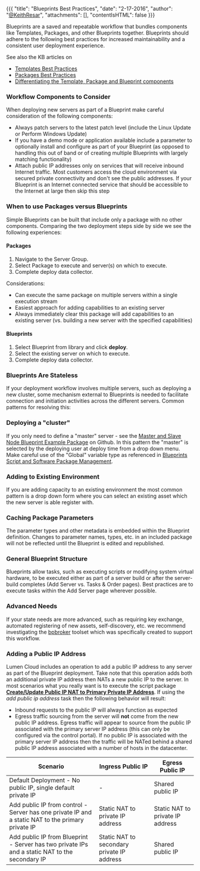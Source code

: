 {{{
  "title": "Blueprints Best Practices",
  "date": "2-17-2016",
  "author": "<a href='https://twitter.com/KeithResar'>@KeithResar</a>",
  "attachments": [],
  "contentIsHTML": false
}}}

Blueprints are a saved and repeatable workflow that bundles components like Templates, Packages, and other Blueprints together. Blueprints should adhere to the following best practices for increased maintainability and a consistent user deployment experience.

See also the KB articles on

* [Templates Best Practices](templates-best-practices.md)
* [Packages Best Practices](packages-best-practices.md)
* [Differentiating the Template, Package and Blueprint components](understanding-the-difference-between-templates-blueprints-and-packages.md)

### Workflow Components to Consider
When deploying new servers as part of a Blueprint make careful consideration of the following components:

* Always patch servers to the latest patch level (include the Linux Update or Perform Windows Update)
* If you have a demo mode or application available include a parameter to optionally install and configure as part of your Blueprint (as opposed to handling this out of band or of creating multiple Blueprints with largely matching functionality)
* Attach public IP addresses only on services that will receive inbound Internet traffic. Most customers access the cloud environment via secured private connectivity and don't see the public addresses.  If your Blueprint is an Internet connected service that should be accessible to the Internet at large then skip this step

### When to use Packages versus Blueprints
Simple Blueprints can be built that include only a package with no other components. Comparing the two deployment steps side by side we see the following experiences:

#### Packages

1. Navigate to the Server Group.
2. Select Package to execute and server(s) on which to execute.
3. Complete deploy data collector.

Considerations:

* Can execute the same package on multiple servers within a single execution stream
* Easiest approach for adding capabilities to an existing server
* Always immediately clear this package will add capabilities to an existing server (vs. building a new server with the specified capabilities)

#### Blueprints
1. Select Blueprint from library and click **deploy**.
2. Select the existing server on which to execute.
3. Complete deploy data collector.

### Blueprints Are Stateless
If your deployment workflow involves multiple servers, such as deploying a new cluster, some mechanism external to Blueprints is needed to facilitate connection and initiation activities across the different servers. Common patterns for resolving this:

### Deploying a "cluster"
If you only need to define a "master" server - see the [Master and Slave Node Blueprint Example Package](https://github.com/CenturyLinkCloud/Ecosystem/tree/master/Blueprints/Reference%20Templates/Master%20and%20Slave%20Node%20Blueprint%20Example%20Package%20-%20Linux) on Github. In this pattern the "master" is selected by the deploying user at deploy time from a drop down menu. Make careful use of the "Global" variable type as referenced in [Blueprints Script and Software Package Management](blueprints-script-and-software-package-management.md).

### Adding to Existing Environment
If you are adding capacity to an existing environment the most common pattern is a drop down form where you can select an existing asset which the new server is able register with.

### Caching Package Parameters
The parameter types and other metadata is embedded within the Blueprint definition. Changes to parameter names, types, etc. in an included package will not be reflected until the Blueprint is edited and republished.

### General Blueprint Structure
Blueprints allow tasks, such as executing scripts or modifying system virtual hardware, to be executed either as part of a server build or after the server-build completes (Add Server vs. Tasks & Order pages).  Best practices are to execute tasks within the Add Server page wherever possible.

### Advanced Needs
If your state needs are more advanced, such as requiring key exchange, automated registering of new assets, self-discovery, etc. we recommend investigating the [bpbroker](https://github.com/CenturyLinkCloud/bpbroker) toolset which was specifically created to support this workflow.

### Adding a Public IP Address
Lumen Cloud includes an operation to add a public IP address to any server as part of the Blueprint deployment. Take note that this operation adds both an additional private IP address then NATs a new public IP to the server. In most scenarios what you really want is to execute the script package **[Create/Update Public IP NAT to Primary Private IP Address](blueprint-nat-public-ip-to-primary-private-ip.md)**.  If using the *add public ip address* task then the following behavior will result:

 * Inbound requests to the public IP will always function as expected
 * Egress traffic sourcing from the server will **not** come from the new public IP address. Egress traffic will appear to source from the public IP associated with the primary server IP address (this can only be configured via the control portal). If no public IP is associated with the primary server IP address then the traffic will be NATed behind a shared public IP address associated with a number of hosts in the datacenter.


| Scenario   	| Ingress Public IP  	| Egress Public IP  	|
|---	|---	|---	|
| Default Deployment - No public IP, single default private IP  	| -   	| Shared public IP  	|
 | Add public IP from control - Server has one private IP and a static NAT to the primary private IP | Static NAT to private IP address | Static NAT to private IP address |
 | Add public IP from Blueprint - Server has two private IPs and a static NAT to the secondary IP | Static NAT to secondary private IP address | Shared public IP |
